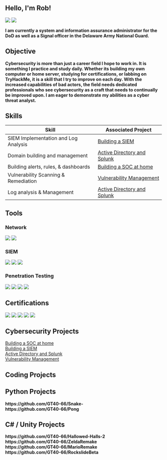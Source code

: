 ## Hello, I'm Rob! 
<a href="https://www.linkedin.com/in/robert-simpson-a0984b22b"><img src="https://img.shields.io/badge/-LinkedIn-0072b1?&style=for-the-badge&logo=linkedin&logoColor=white" /></a>
<a href="https://medium.com/@rwsimpson99"><img src="https://img.shields.io/badge/-Medium-000000?&style=for-the-badge&logo=medium&logoColor=white" /></a>

<b> I am currently a system and information assurance administrator for the DoD as well as a Signal officer in the Delaware Army National Guard. </b>
## Objective
<b> Cybersecurity is more than just a career field I hope to work in. It is something I practice and study daily. Whether its building my own computer or home server, studying for certifications, or labbing on TryHackMe, it is a skill that I try to improve on each day. With the increased capabilities of bad actors, the field needs dedicated professionals who see cybersecurity as a craft that needs to continually be improved upon. I am eager to demonstrate my abilities as a cyber threat analyst. </b>

## Skills
| Skill                                 | Associated Project          |
|---------------------------------------|-----------------------------|
| SIEM Implementation and Log Analysis  |<a href="https://github.com/GT40-66/Building-a-SIEM/blob/main/README.md">Building a SIEM</a>|
| Domain building and management        |<a href="https://github.com/GT40-66/Active-Directory-Homelab"> Active Directory and Splunk</a>|
| Building alerts, rules, & dashboards  |<a href="https://github.com/GT40-66/Building-a-SOC-at-Home/blob/main/README.md"> Building a SOC at home </a>|
| Vulnerability Scanning & Remediation  |<a href="https://github.com/GT40-66/Vulnerability-Management"> Vulnerability Management</a>|
| Log analysis & Management             |<a href="https://github.com/GT40-66/Active-Directory-Homelab"> Active Directory and Splunk</a> |

## Tools

### Network
<div>
    <img src="https://img.shields.io/badge/-Wireshark-1679A7?&style=for-the-badge&logo=Wireshark&logoColor=white" />
    <img src="https://img.shields.io/badge/-Nessus-1679A7?&style=for-the-badge&logo=Nessus&logoColor=white" />

</div>

### SIEM
<div>
    <img src="https://img.shields.io/badge/-Microsoft_Sentinel-0078D4?&style=for-the-badge&logo=Microsoft&logoColor=white" />
    <img src="https://img.shields.io/badge/-Splunk-000000?&style=for-the-badge&logo=Splunk&logoColor=white" />
    <img src="https://img.shields.io/badge/-Elastic-005571?&style=for-the-badge&logo=Elastic&logoColor=white" />
</div>

### Penetration Testing
<div>
<img src="https://img.shields.io/badge/-Crowbar-0078D4?&style=for-the-badge&logo=Crowbar&logoColor=white" />
<img src="https://img.shields.io/badge/-BurpSuite-FF7300?&style=for-the-badge&logo=BurpSuite&logoColor=white" />
<img src="https://img.shields.io/badge/-Nmap-2E8B57?&style=for-the-badge&logo=Nmap&logoColor=white" />
<img src="https://img.shields.io/badge/-Metasploit-5B2C6B?&style=for-the-badge&logo=Metasploit&logoColor=white" />



</div>

## Certifications
<div>
<img src="https://img.shields.io/badge/-CASP%2B-0078D4?&style=for-the-badge&logo=CompTIA&logoColor=white" />
<img src="https://img.shields.io/badge/-PenTest%2B-000000?&style=for-the-badge&logo=CompTIA&logoColor=white" />
<img src="https://img.shields.io/badge/-CySA%2B-00AA00?&style=for-the-badge&logo=CompTIA&logoColor=white" />
<img src="https://img.shields.io/badge/-Security%2B-FF0000?&style=for-the-badge&logo=CompTIA&logoColor=white" />
<img src="https://img.shields.io/badge/-Server%2B-800080?&style=for-the-badge&logo=CompTIA&logoColor=white" />

  
</div>

## Cybersecurity Projects
<div>
<a href="https://github.com/GT40-66/Building-a-SOC-at-Home/blob/main/README.md"> Building a SOC at home </a> </br>
<a href="https://github.com/GT40-66/Building-a-SIEM/blob/main/README.md">Building a SIEM</a></br>
<a href="https://github.com/GT40-66/Active-Directory-Homelab"> Active Directory and Splunk</a></br>
<a href="https://github.com/GT40-66/Vulnerability-Management"> Vulnerability Management</a>
</div>

 ## Coding Projects
<h2> Python Projects </h2>
<b>https://github.com/GT40-66/Snake-</b>
<br/>
<b>https://github.com/GT40-66/Pong</b>
<br/>

<h2> C# / Unity Projects </h2>
<b>https://github.com/GT40-66/Hallowed-Halls-2</b>
<br/>
<b>https://github.com/GT40-66/ZeldaRemake</b>
<br/>
<b>https://github.com/GT40-66/MarioRemake</b>
<br/>
<b>https://github.com/GT40-66/RockslideBeta</b>


<!--

Here are some ideas to get you started:

- 🔭 I’m currently working on ...
- 🌱 I’m currently learning ...
- 👯 I’m looking to collaborate on ...
- 🤔 I’m looking for help with ...
- 💬 Ask me about ...
- 📫 How to reach me: ...
- 😄 Pronouns: ...
- ⚡ Fun fact: ...
-->
